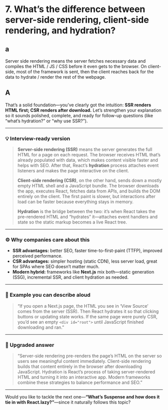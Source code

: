 # 7. What’s the difference between server-side rendering, client-side rendering, and hydration?

## a

Server side rendering means the server fetches necessary data and compiles the HTML / JS / CSS before it even gets to the browser. On client-side, most of the framework is sent, then the client reaches back for the data to hydrate / render the rest of the webpage. 

## A

That’s a solid foundation—you’ve clearly got the intuition: **SSR renders HTML first; CSR renders after download.** Let’s strengthen your explanation so it sounds polished, complete, and ready for follow-up questions (like “what’s hydration?” or “why use SSR?”).

---

### 💡 Interview-ready version

> **Server-side rendering (SSR)** means the server generates the full HTML for a page on each request. The browser receives HTML that’s already populated with data, which makes content visible faster and helps with SEO. After that, React’s **hydration** process attaches event listeners and makes the page interactive on the client.
>
> **Client-side rendering (CSR)**, on the other hand, sends down a mostly empty HTML shell and a JavaScript bundle. The browser downloads the app, executes React, fetches data from APIs, and builds the DOM entirely on the client. The first paint is slower, but interactions after load can be faster because everything stays in memory.
>
> **Hydration** is the bridge between the two: it’s when React takes the pre-rendered HTML and “hydrates” it—attaches event handlers and state so the static markup becomes a live React tree.

---

### ⚙️ Why companies care about this

* **SSR advantages:** better SEO, faster time-to-first-paint (TTFP), improved perceived performance.
* **CSR advantages:** simpler hosting (static CDN), less server load, great for SPAs where SEO doesn’t matter much.
* **Modern hybrid:** frameworks like **Next.js** mix both—static generation (SSG), incremental SSR, and client hydration as needed.

---

### 🧠 Example you can describe aloud

> “If you open a Next.js page, the HTML you see in ‘View Source’ comes from the server (SSR). Then React hydrates it so that clicking buttons or updating state works. If the same page were purely CSR, you’d see an empty `<div id="root">` until JavaScript finished downloading and ran.”

---

### 🚀 Upgraded answer

> “Server-side rendering pre-renders the page’s HTML on the server so users see meaningful content immediately. Client-side rendering builds that content entirely in the browser after downloading JavaScript. Hydration is React’s process of taking server-rendered HTML and turning it into an interactive app. Modern frameworks combine these strategies to balance performance and SEO.”

---

Would you like to tackle the next one—**“What’s Suspense and how does it tie in with React.lazy?”**—since it naturally follows this topic?
